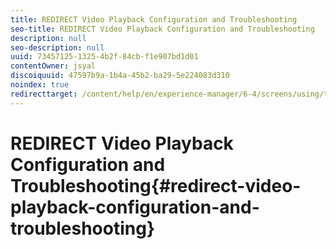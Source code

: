 ```yaml
---
title: REDIRECT Video Playback Configuration and Troubleshooting
seo-title: REDIRECT Video Playback Configuration and Troubleshooting
description: null
seo-description: null
uuid: 73457125-1325-4b2f-84cb-f1e907bd1d01
contentOwner: jsyal
discoiquuid: 47597b9a-1b4a-45b2-ba29-5e224083d310
noindex: true
redirecttarget: /content/help/en/experience-manager/6-4/screens/using/troubleshoot-videos
---
```


# REDIRECT Video Playback Configuration and Troubleshooting{#redirect-video-playback-configuration-and-troubleshooting}

